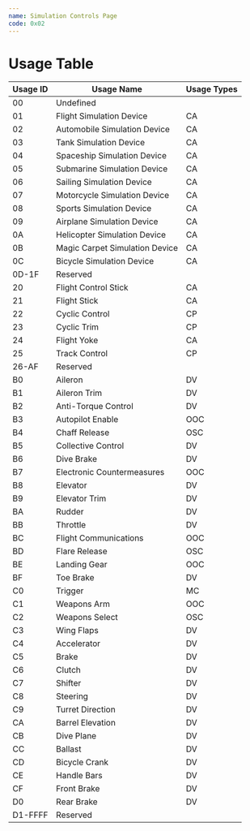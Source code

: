 ```yaml
---
name: Simulation Controls Page
code: 0x02
---
```

# Usage Table

| Usage ID | Usage Name                        | Usage Types |
|----------|-----------------------------------|-------------|
| 00       | Undefined                         |             |
| 01       | Flight  Simulation  Device        | CA          |
| 02       | Automobile  Simulation  Device    | CA          |
| 03       | Tank  Simulation  Device          | CA          |
| 04       | Spaceship  Simulation  Device     | CA          |
| 05       | Submarine  Simulation  Device     | CA          |
| 06       | Sailing  Simulation  Device       | CA          |
| 07       | Motorcycle  Simulation  Device    | CA          |
| 08       | Sports  Simulation  Device        | CA          |
| 09       | Airplane  Simulation  Device      | CA          |
| 0A       | Helicopter  Simulation  Device    | CA          |
| 0B       | Magic  Carpet  Simulation  Device | CA          |
| 0C       | Bicycle  Simulation  Device       | CA          |
| 0D-1F    | Reserved                          |             |
| 20       | Flight  Control  Stick            | CA          |
| 21       | Flight  Stick                     | CA          |
| 22       | Cyclic  Control                   | CP          |
| 23       | Cyclic  Trim                      | CP          |
| 24       | Flight  Yoke                      | CA          |
| 25       | Track  Control                    | CP          |
| 26-AF    | Reserved                          |             |
| B0       | Aileron                           | DV          |
| B1       | Aileron Trim                      | DV          |
| B2       | Anti-Torque Control               | DV          |
| B3       | Autopilot Enable                  | OOC         |
| B4       | Chaff Release                     | OSC         |
| B5       | Collective Control                | DV          |
| B6       | Dive Brake                        | DV          |
| B7       | Electronic Countermeasures        | OOC         |
| B8       | Elevator                          | DV          |
| B9       | Elevator Trim                     | DV          |
| BA       | Rudder                            | DV          |
| BB       | Throttle                          | DV          |
| BC       | Flight Communications             | OOC         |
| BD       | Flare Release                     | OSC         |
| BE       | Landing Gear                      | OOC         |
| BF       | Toe Brake                         | DV          |
| C0       | Trigger                           | MC          |
| C1       | Weapons Arm                       | OOC         |
| C2       | Weapons Select                    | OSC         |
| C3       | Wing Flaps                        | DV          |
| C4       | Accelerator                       | DV          |
| C5       | Brake                             | DV          |
| C6       | Clutch                            | DV          |
| C7       | Shifter                           | DV          |
| C8       | Steering                          | DV          |
| C9       | Turret Direction                  | DV          |
| CA       | Barrel Elevation                  | DV          |
| CB       | Dive Plane                        | DV          |
| CC       | Ballast                           | DV          |
| CD       | Bicycle Crank                     | DV          |
| CE       | Handle Bars                       | DV          |
| CF       | Front Brake                       | DV          |
| D0       | Rear Brake                        | DV          |
| D1-FFFF  | Reserved                          |             |
